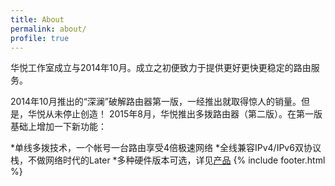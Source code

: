 ```yaml
---
title: About
permalink: about/
profile: true
---
```


华悦工作室成立与2014年10月。成立之初便致力于提供更好更快更稳定的路由服务。

2014年10月推出的“深澜”破解路由器第一版，一经推出就取得惊人的销量。但是，华悦从未停止创造！
2015年8月，华悦推出多拨路由器（第二版）。在第一版基础上增加一下新功能：

*单线多拨技术，一个帐号一台路由享受4倍极速网络
*全线兼容IPv4/IPv6双协议栈，不做网络时代的Later
*多种硬件版本可选，详见[产品](https://benyjuice.github.io)
{% include footer.html %}